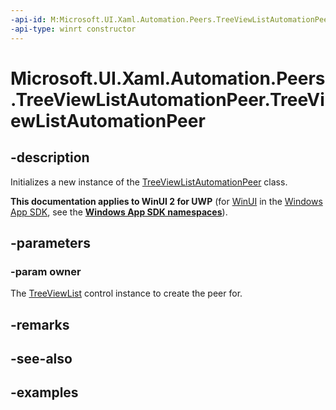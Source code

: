```yaml
---
-api-id: M:Microsoft.UI.Xaml.Automation.Peers.TreeViewListAutomationPeer.#ctor(Microsoft.UI.Xaml.Controls.TreeViewList)
-api-type: winrt constructor
---
```


<!-- Method syntax.
public TreeViewListAutomationPeer.TreeViewListAutomationPeer(TreeViewList owner)
-->

# Microsoft.UI.Xaml.Automation.Peers.TreeViewListAutomationPeer.TreeViewListAutomationPeer

## -description

Initializes a new instance of the [TreeViewListAutomationPeer](treeviewlistautomationpeer.md) class.

**This documentation applies to WinUI 2 for UWP** (for [WinUI](/windows/apps/winui/winui3/) in the [Windows App SDK](/windows/apps/windows-app-sdk/), see the **[Windows App SDK namespaces](/windows/windows-app-sdk/api/winrt/)**).

## -parameters

### -param owner

The [TreeViewList](../microsoft.ui.xaml.controls/treeviewlist.md) control instance to create the peer for.

## -remarks

## -see-also

## -examples
